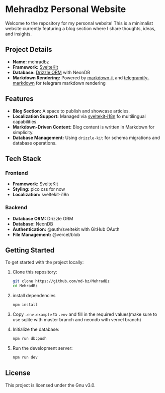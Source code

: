 # Mehradbz Personal Website

Welcome to the repository for my personal website! This is a minimalist website currently featuring a blog section where I share thoughts, ideas, and insights.

## Project Details

-   **Name:** mehradbz
-   **Framework:** [SvelteKit](https://kit.svelte.dev/)
-   **Database:** [Drizzle ORM](https://orm.drizzle.team/) with NeonDB
-   **Markdown Rendering:** Powered by [markdown-it](https://github.com/markdown-it/markdown-it) and [telegramify-markdown](https://github.com/mehradbz/telegramify-markdown) for telegram markdown rendering

## Features

-   **Blog Section:** A space to publish and showcase articles.
-   **Localization Support:** Managed via [sveltekit-i18n](https://github.com/sveltekit-i18n/sveltekit-i18n) fo multilingual capabilities.
-   **Markdown-Driven Content:** Blog content is written in Markdown for simplicity.
-   **Database Management:** Using `drizzle-kit` for schema migrations and database operations.

## Tech Stack

### Frontend

-   **Framework:** SvelteKit
-   **Styling:** pico css for now
-   **Localization:** sveltekit-i18n

### Backend

-   **Database ORM:** Drizzle ORM
-   **Database:** NeonDB
-   **Authentication:** @auth/sveltekit with GitHub OAuth
-   **File Management:** @vercel/blob

## Getting Started

To get started with the project locally:

1. Clone this repository:
    ```bash
    git clone https://github.com/md-bz/MehradBz
    cd MehradBz
    ```
1. install dependencies
    ```bash
    npm install
    ```
1. Copy `.env.example` to `.env` and fill in the required values(make sure to use sqlite with master branch and neondb with vercel branch)

1. Initialize the database:

    ```bash
    npm run db:push
    ```

1. Run the development server:
    ```bash
    npm run dev
    ```

## License

This project is licensed under the Gnu v3.0.
